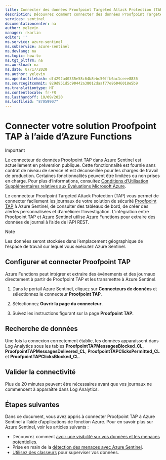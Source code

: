 ```yaml
---
title: Connecter des données Proofpoint Targeted Attack Protection (TAP) à Azure Sentinel | Microsoft Docs
description: Découvrez comment connecter des données Proofpoint Targeted Attack Protection (TAP) à Azure Sentinel.
services: sentinel
documentationcenter: na
author: yelevin
manager: rkarlin
editor: ''
ms.service: azure-sentinel
ms.subservice: azure-sentinel
ms.devlang: na
ms.topic: how-to
ms.tgt_pltfrm: na
ms.workload: na
ms.date: 07/17/2020
ms.author: yelevin
ms.openlocfilehash: df4292a40335e58c64b8ebc50ffb6ac1ceee8836
ms.sourcegitcommit: 829d951d5c90442a38012daaf77e86046018e5b9
ms.translationtype: HT
ms.contentlocale: fr-FR
ms.lasthandoff: 10/09/2020
ms.locfileid: "87059907"
---
```

# <a name="connect-your-proofpoint-tap-to-azure-sentinel-with-azure-function"></a>Connecter votre solution Proofpoint TAP à l’aide d’Azure Functions

> [!IMPORTANT]
> Le connecteur de données Proofpoint TAP dans Azure Sentinel est actuellement en préversion publique.
> Cette fonctionnalité est fournie sans contrat de niveau de service et est déconseillée pour les charges de travail de production. Certaines fonctionnalités peuvent être limitées ou non prises en charge. Pour plus d’informations, consultez [Conditions d’Utilisation Supplémentaires relatives aux Évaluations Microsoft Azure](https://azure.microsoft.com/support/legal/preview-supplemental-terms/).

Le connecteur Proofpoint Targeted Attack Protection (TAP) vous permet de connecter facilement les journaux de votre solution de sécurité [Proofpoint TAP](https://www.proofpoint.com/us/products/advanced-threat-protection/targeted-attack-protection) à Azure Sentinel, de consulter des tableaux de bord, de créer des alertes personnalisées et d’améliorer l’investigation. L’intégration entre Proofpoint TAP et Azure Sentinel utilise Azure Functions pour extraire des données de journal à l’aide de l’API REST.

> [!NOTE]
> Les données seront stockées dans l’emplacement géographique de l’espace de travail sur lequel vous exécutez Azure Sentinel.

## <a name="configure-and-connect-proofpoint-tap"></a>Configurer et connecter Proofpoint TAP

Azure Functions peut intégrer et extraire des événements et des journaux directement à partir de Proofpoint TAP et les transmettre à Azure Sentinel.

1. Dans le portail Azure Sentinel, cliquez sur **Connecteurs de données** et sélectionnez le connecteur **Proofpoint TAP**.

1. Sélectionnez **Ouvrir la page du connecteur**.

1. Suivez les instructions figurant sur la page **Proofpoint TAP**.

## <a name="find-your-data"></a>Recherche de données

Une fois la connexion correctement établie, les données apparaissent dans Log Analytics sous les tables **ProofpointTAPMessagesBlocked_CL**, **ProofpointTAPMessagesDelivered_CL**, **ProofpointTAPClicksPermitted_CL** et **ProofpointTAPClicksBlocked_CL**.

## <a name="validate-connectivity"></a>Valider la connectivité

Plus de 20 minutes peuvent être nécessaires avant que vos journaux ne commencent à apparaître dans Log Analytics.

## <a name="next-steps"></a>Étapes suivantes

Dans ce document, vous avez appris à connecter Proofpoint TAP à Azure Sentinel à l’aide d’applications de fonction Azure. Pour en savoir plus sur Azure Sentinel, voir les articles suivants :

- Découvrez comment [avoir une visibilité sur vos données et les menaces potentielles](quickstart-get-visibility.md).
- Prise en main de la [détection des menaces avec Azure Sentinel](tutorial-detect-threats-built-in.md).
- [Utilisez des classeurs](tutorial-monitor-your-data.md) pour superviser vos données.
